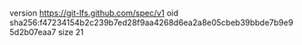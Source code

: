 version https://git-lfs.github.com/spec/v1
oid sha256:f47234154b2c239b7ed28f9aa4268d6ea2a8e05cbeb39bbde7b9e95d2b07eaa7
size 21
